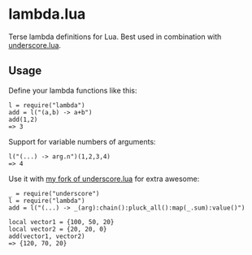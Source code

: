 # lambda.lua
Terse lambda definitions for Lua. Best used in combination with [underscore.lua](https://github.com/mirven/underscore.lua).

## Usage
Define your lambda functions like this:

    l = require("lambda")
    add = l("(a,b) -> a+b")
    add(1,2)
    => 3

Support for variable numbers of arguments:

    l("(...) -> arg.n")(1,2,3,4)
    => 4

Use it with [my fork of underscore.lua](https://github.com/mkilling/underscore.lua/tree/develop) for extra awesome:

    _ = require("underscore")
    l = require("lambda")
    add = l("(...) -> _(arg):chain():pluck_all():map(_.sum):value()")

    local vector1 = {100, 50, 20}
    local vector2 = {20, 20, 0}
    add(vector1, vector2)
    => {120, 70, 20}

